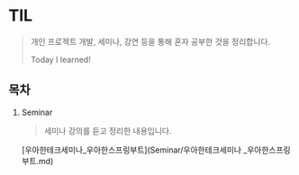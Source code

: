 # TIL

> 개인 프로젝트 개발, 세미나, 강연 등을 통해 혼자 공부한 것을 정리합니다.
>
> Today I learned!

## 목차

1. Seminar

   > 세미나 강의를 듣고 정리한 내용입니다.

   [우아한테크세미나_우아한스프링부트](Seminar/우아한테크세미나 _우아한스프링부트.md)
